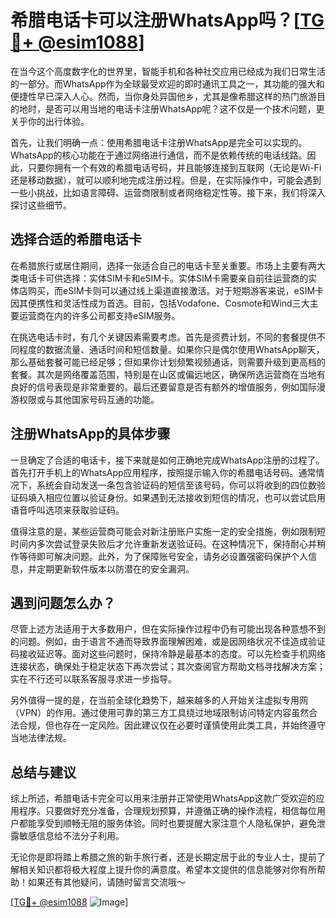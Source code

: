 # 希腊电话卡可以注册WhatsApp吗？[[TG💪+ @esim1088](https://t.me/s/esim1088)]

在当今这个高度数字化的世界里，智能手机和各种社交应用已经成为我们日常生活的一部分。而WhatsApp作为全球最受欢迎的即时通讯工具之一，其功能的强大和便捷性早已深入人心。然而，当你身处异国他乡，尤其是像希腊这样的热门旅游目的地时，是否可以用当地的电话卡注册WhatsApp呢？这不仅是一个技术问题，更关乎你的出行体验。

首先，让我们明确一点：使用希腊电话卡注册WhatsApp是完全可以实现的。WhatsApp的核心功能在于通过网络进行通信，而不是依赖传统的电话线路。因此，只要你拥有一个有效的希腊电话号码，并且能够连接到互联网（无论是Wi-Fi还是移动数据），就可以顺利地完成注册过程。但是，在实际操作中，可能会遇到一些小挑战，比如语言障碍、运营商限制或者网络稳定性等。接下来，我们将深入探讨这些细节。

## 选择合适的希腊电话卡

在希腊旅行或居住期间，选择一张适合自己的电话卡至关重要。市场上主要有两大类电话卡可供选择：实体SIM卡和eSIM卡。实体SIM卡需要亲自前往运营商的实体店购买，而eSIM卡则可以通过线上渠道直接激活。对于短期游客来说，eSIM卡因其便携性和灵活性成为首选。目前，包括Vodafone、Cosmote和Wind三大主要运营商在内的许多公司都支持eSIM服务。

在挑选电话卡时，有几个关键因素需要考虑。首先是资费计划，不同的套餐提供不同程度的数据流量、通话时间和短信数量。如果你只是偶尔使用WhatsApp聊天，那么基础套餐可能已经足够；但如果你计划频繁视频通话，则需要升级到更高档的套餐。其次是网络覆盖范围，特别是在山区或偏远地区，确保所选运营商在当地有良好的信号表现是非常重要的。最后还要留意是否有额外的增值服务，例如国际漫游权限或与其他国家号码互通的功能。

## 注册WhatsApp的具体步骤

一旦确定了合适的电话卡，接下来就是如何正确地完成WhatsApp注册的过程了。首先打开手机上的WhatsApp应用程序，按照提示输入你的希腊电话号码。通常情况下，系统会自动发送一条包含验证码的短信至该号码，你可以将收到的四位数验证码填入相应位置以验证身份。如果遇到无法接收到短信的情况，也可以尝试启用语音呼叫选项来获取验证码。

值得注意的是，某些运营商可能会对新注册账户实施一定的安全措施，例如限制短时间内多次尝试登录失败后才允许重新发送验证码。在这种情况下，保持耐心并稍作等待即可解决问题。此外，为了保障账号安全，请务必设置强密码保护个人信息，并定期更新软件版本以防潜在的安全漏洞。

## 遇到问题怎么办？

尽管上述方法适用于大多数用户，但在实际操作过程中仍有可能出现各种意想不到的问题。例如，由于语言不通而导致界面理解困难，或是因网络状况不佳造成验证码接收延迟等。面对这些问题时，保持冷静是最基本的态度。可以先检查手机网络连接状态，确保处于稳定状态下再次尝试；其次查阅官方帮助文档寻找解决方案；实在不行还可以联系客服寻求进一步指导。

另外值得一提的是，在当前全球化趋势下，越来越多的人开始关注虚拟专用网（VPN）的作用。通过使用可靠的第三方工具绕过地域限制访问特定内容虽然合法合规，但也存在一定风险。因此建议仅在必要时谨慎使用此类工具，并始终遵守当地法律法规。

## 总结与建议

综上所述，希腊电话卡完全可以用来注册并正常使用WhatsApp这款广受欢迎的应用程序。只要做好充分准备，合理规划预算，并遵循正确的操作流程，相信每位用户都能享受到顺畅无阻的服务体验。同时也要提醒大家注意个人隐私保护，避免泄露敏感信息给不法分子利用。

无论你是即将踏上希腊之旅的新手旅行者，还是长期定居于此的专业人士，提前了解相关知识都将极大程度上提升你的满意度。希望本文提供的信息能够对你有所帮助！如果还有其他疑问，请随时留言交流哦～

[[TG💪+ @esim1088](https://t.me/s/esim1088) ![Image](https://i.postimg.cc/4NQfJmqS/Snipaste-2025-05-13-00-14-12.png)]